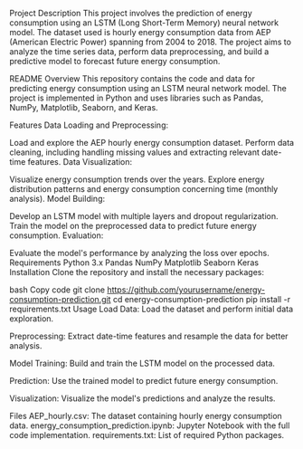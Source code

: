 Project Description
This project involves the prediction of energy consumption using an LSTM (Long Short-Term Memory) neural network model. The dataset used is hourly energy consumption data from AEP (American Electric Power) spanning from 2004 to 2018. The project aims to analyze the time series data, perform data preprocessing, and build a predictive model to forecast future energy consumption.

README
Overview
This repository contains the code and data for predicting energy consumption using an LSTM neural network model. The project is implemented in Python and uses libraries such as Pandas, NumPy, Matplotlib, Seaborn, and Keras.

Features
Data Loading and Preprocessing:

Load and explore the AEP hourly energy consumption dataset.
Perform data cleaning, including handling missing values and extracting relevant date-time features.
Data Visualization:

Visualize energy consumption trends over the years.
Explore energy distribution patterns and energy consumption concerning time (monthly analysis).
Model Building:

Develop an LSTM model with multiple layers and dropout regularization.
Train the model on the preprocessed data to predict future energy consumption.
Evaluation:

Evaluate the model's performance by analyzing the loss over epochs.
Requirements
Python 3.x
Pandas
NumPy
Matplotlib
Seaborn
Keras
Installation
Clone the repository and install the necessary packages:

bash
Copy code
git clone https://github.com/yourusername/energy-consumption-prediction.git
cd energy-consumption-prediction
pip install -r requirements.txt
Usage
Load Data:
Load the dataset and perform initial data exploration.

Preprocessing:
Extract date-time features and resample the data for better analysis.

Model Training:
Build and train the LSTM model on the processed data.

Prediction:
Use the trained model to predict future energy consumption.

Visualization:
Visualize the model's predictions and analyze the results.

Files
AEP_hourly.csv: The dataset containing hourly energy consumption data.
energy_consumption_prediction.ipynb: Jupyter Notebook with the full code implementation.
requirements.txt: List of required Python packages.
